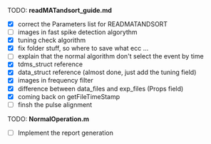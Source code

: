 TODO: **readMATandsort_guide.md**
- [x] correct the Parameters list for READMATANDSORT
- [ ] images in fast spike detection algorythm
- [x] tuning check algorithm
- [x] fix folder stuff, so where to save what ecc ...
- [ ] explain that the normal algorithm don't select the event by time
- [x] tdms_struct reference
- [x] data_struct reference (almost done, just add the tuning field)
- [x] images in frequency filter
- [x] difference between data_files and exp_files (Props field)
- [x] coming back on getFileTimeStamp
- [ ] finsh the pulse alignment

TODO: **NormalOperation.m**
- [ ] Implement the report generation
